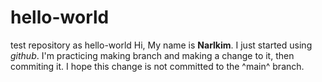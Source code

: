 # hello-world
test repository as hello-world
Hi, My name is **Narlkim**. I just started using *github*. 
I'm practicing making branch and making a change to it, then commiting it. 
I hope this change is not committed to the ^main^ branch.  
